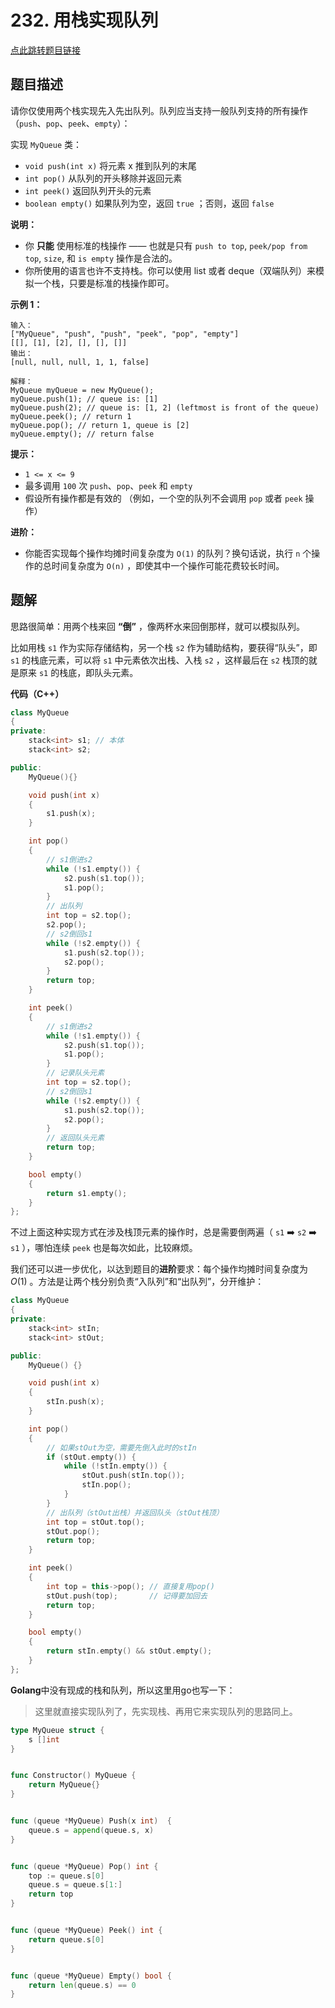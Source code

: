 # 232. 用栈实现队列

[点此跳转题目链接](https://leetcode.cn/problems/implement-queue-using-stacks/description/)

## 题目描述

请你仅使用两个栈实现先入先出队列。队列应当支持一般队列支持的所有操作（`push`、`pop`、`peek`、`empty`）：

实现 `MyQueue` 类：

- `void push(int x)` 将元素 x 推到队列的末尾
- `int pop()` 从队列的开头移除并返回元素
- `int peek()` 返回队列开头的元素
- `boolean empty()` 如果队列为空，返回 `true` ；否则，返回 `false`

**说明：**

- 你 **只能** 使用标准的栈操作 —— 也就是只有 `push to top`, `peek/pop from top`, `size`, 和 `is empty` 操作是合法的。
- 你所使用的语言也许不支持栈。你可以使用 list 或者 deque（双端队列）来模拟一个栈，只要是标准的栈操作即可。

 

**示例 1：**

```
输入：
["MyQueue", "push", "push", "peek", "pop", "empty"]
[[], [1], [2], [], [], []]
输出：
[null, null, null, 1, 1, false]

解释：
MyQueue myQueue = new MyQueue();
myQueue.push(1); // queue is: [1]
myQueue.push(2); // queue is: [1, 2] (leftmost is front of the queue)
myQueue.peek(); // return 1
myQueue.pop(); // return 1, queue is [2]
myQueue.empty(); // return false
```

 

**提示：**

- `1 <= x <= 9`
- 最多调用 `100` 次 `push`、`pop`、`peek` 和 `empty`
- 假设所有操作都是有效的 （例如，一个空的队列不会调用 `pop` 或者 `peek` 操作）

 

**进阶：**

- 你能否实现每个操作均摊时间复杂度为 `O(1)` 的队列？换句话说，执行 `n` 个操作的总时间复杂度为 `O(n)` ，即使其中一个操作可能花费较长时间。



## 题解

思路很简单：用两个栈来回 **“倒”** ，像两杯水来回倒那样，就可以模拟队列。

比如用栈 `s1` 作为实际存储结构，另一个栈 `s2` 作为辅助结构，要获得“队头”，即 `s1` 的栈底元素，可以将 `s1` 中元素依次出栈、入栈 `s2` ，这样最后在 `s2` 栈顶的就是原来 `s1` 的栈底，即队头元素。

**代码（C++）**

```cpp
class MyQueue
{
private:
    stack<int> s1; // 本体
    stack<int> s2;

public:
    MyQueue(){}

    void push(int x)
    {
        s1.push(x);
    }

    int pop()
    {
        // s1倒进s2
        while (!s1.empty()) {
            s2.push(s1.top());
            s1.pop();
        }
        // 出队列
        int top = s2.top();
        s2.pop();
        // s2倒回s1
        while (!s2.empty()) {
            s1.push(s2.top());
            s2.pop();
        }
        return top;
    }

    int peek()
    {
        // s1倒进s2
        while (!s1.empty()) {
            s2.push(s1.top());
            s1.pop();
        }
        // 记录队头元素
        int top = s2.top();
        // s2倒回s1
        while (!s2.empty()) {
            s1.push(s2.top());
            s2.pop();
        }
        // 返回队头元素
        return top;
    }

    bool empty()
    {
        return s1.empty();
    }
};
```

不过上面这种实现方式在涉及栈顶元素的操作时，总是需要倒两遍（ `s1` :arrow_right: `s2` :arrow_right: `s1` ），哪怕连续 `peek` 也是每次如此，比较麻烦。

我们还可以进一步优化，以达到题目的**进阶**要求：每个操作均摊时间复杂度为 $O(1)$ 。方法是让两个栈分别负责“入队列”和“出队列”，分开维护：

```cpp
class MyQueue
{
private:
    stack<int> stIn; 
    stack<int> stOut;

public:
    MyQueue() {}

    void push(int x)
    {
        stIn.push(x);
    }

    int pop()
    {
        // 如果stOut为空，需要先倒入此时的stIn
        if (stOut.empty()) {
            while (!stIn.empty()) {
                stOut.push(stIn.top());
                stIn.pop();
            }
        }
        // 出队列（stOut出栈）并返回队头（stOut栈顶）
        int top = stOut.top();
        stOut.pop();
        return top;
    }

    int peek()
    {
        int top = this->pop(); // 直接复用pop()
        stOut.push(top);       // 记得要加回去
        return top;
    }

    bool empty()
    {
        return stIn.empty() && stOut.empty();
    }
};
```

**Golang**中没有现成的栈和队列，所以这里用go也写一下：

> 这里就直接实现队列了，先实现栈、再用它来实现队列的思路同上。

```go
type MyQueue struct {
	s []int
}


func Constructor() MyQueue {
	return MyQueue{}
}


func (queue *MyQueue) Push(x int)  {
	queue.s = append(queue.s, x)
}


func (queue *MyQueue) Pop() int {
	top := queue.s[0]
	queue.s = queue.s[1:]
	return top
}


func (queue *MyQueue) Peek() int {
	return queue.s[0]
}


func (queue *MyQueue) Empty() bool {
	return len(queue.s) == 0
}
```

